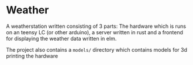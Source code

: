 # Weather

A weatherstation written consisting of 3 parts: The hardware which is runs on
an teensy LC (or other arduino), a server written in rust and a frontend for
displaying the weather data written in elm.

The project also contains a `models/` directory which contains models for 3d
printing the hardware

